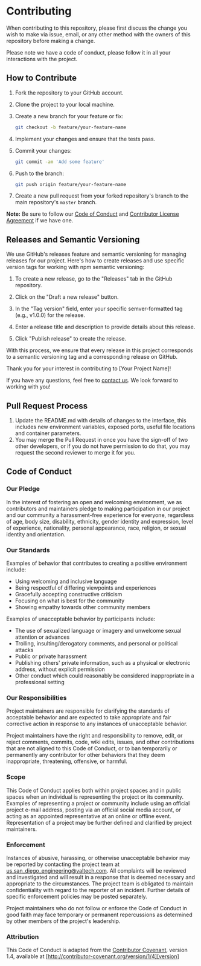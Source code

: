 # Contributing

When contributing to this repository, please first discuss the change you wish to make via issue,
email, or any other method with the owners of this repository before making a change.

Please note we have a code of conduct, please follow it in all your interactions with the project.

## How to Contribute

1. Fork the repository to your GitHub account.
2. Clone the project to your local machine.
3. Create a new branch for your feature or fix:

   ```bash
   git checkout -b feature/your-feature-name
   ```

4. Implement your changes and ensure that the tests pass.
5. Commit your changes:

   ```bash
   git commit -am 'Add some feature'
   ```

6. Push to the branch:

   ```bash
   git push origin feature/your-feature-name
   ```

7. Create a new pull request from your forked repository's branch to the main repository's `master` branch.

**Note:** Be sure to follow our [Code of Conduct](link-to-code-of-conduct) and [Contributor License Agreement](link-to-CLA) if we have one.

## Releases and Semantic Versioning

We use GitHub's releases feature and semantic versioning for managing releases for our project. Here's how to create releases and use specific version tags for working with npm semantic versioning:

1. To create a new release, go to the "Releases" tab in the GitHub repository.

2. Click on the "Draft a new release" button.

3. In the "Tag version" field, enter your specific semver-formatted tag (e.g., v1.0.0) for the release.

4. Enter a release title and description to provide details about this release.

5. Click "Publish release" to create the release.

With this process, we ensure that every release in this project corresponds to a semantic versioning tag and a corresponding release on GitHub.

Thank you for your interest in contributing to [Your Project Name]!

If you have any questions, feel free to [contact us](link-to-contact). We look forward to working with you!

## Pull Request Process

1. Update the README.md with details of changes to the interface, this includes new environment
   variables, exposed ports, useful file locations and container parameters.
2. You may merge the Pull Request in once you have the sign-off of two other developers, or if you
   do not have permission to do that, you may request the second reviewer to merge it for you.

## Code of Conduct

### Our Pledge

In the interest of fostering an open and welcoming environment, we as
contributors and maintainers pledge to making participation in our project and
our community a harassment-free experience for everyone, regardless of age, body
size, disability, ethnicity, gender identity and expression, level of experience,
nationality, personal appearance, race, religion, or sexual identity and
orientation.

### Our Standards

Examples of behavior that contributes to creating a positive environment
include:

- Using welcoming and inclusive language
- Being respectful of differing viewpoints and experiences
- Gracefully accepting constructive criticism
- Focusing on what is best for the community
- Showing empathy towards other community members

Examples of unacceptable behavior by participants include:

- The use of sexualized language or imagery and unwelcome sexual attention or
  advances
- Trolling, insulting/derogatory comments, and personal or political attacks
- Public or private harassment
- Publishing others' private information, such as a physical or electronic
  address, without explicit permission
- Other conduct which could reasonably be considered inappropriate in a
  professional setting

### Our Responsibilities

Project maintainers are responsible for clarifying the standards of acceptable
behavior and are expected to take appropriate and fair corrective action in
response to any instances of unacceptable behavior.

Project maintainers have the right and responsibility to remove, edit, or
reject comments, commits, code, wiki edits, issues, and other contributions
that are not aligned to this Code of Conduct, or to ban temporarily or
permanently any contributor for other behaviors that they deem inappropriate,
threatening, offensive, or harmful.

### Scope

This Code of Conduct applies both within project spaces and in public spaces
when an individual is representing the project or its community. Examples of
representing a project or community include using an official project e-mail
address, posting via an official social media account, or acting as an appointed
representative at an online or offline event. Representation of a project may be
further defined and clarified by project maintainers.

### Enforcement

Instances of abusive, harassing, or otherwise unacceptable behavior may be
reported by contacting the project team at us.san_diego_engineering@valtech.com. All
complaints will be reviewed and investigated and will result in a response that
is deemed necessary and appropriate to the circumstances. The project team is
obligated to maintain confidentiality with regard to the reporter of an incident.
Further details of specific enforcement policies may be posted separately.

Project maintainers who do not follow or enforce the Code of Conduct in good
faith may face temporary or permanent repercussions as determined by other
members of the project's leadership.

### Attribution

This Code of Conduct is adapted from the [Contributor Covenant][homepage], version 1.4,
available at [http://contributor-covenant.org/version/1/4][version]

[homepage]: http://contributor-covenant.org
[version]: http://contributor-covenant.org/version/1/4/
